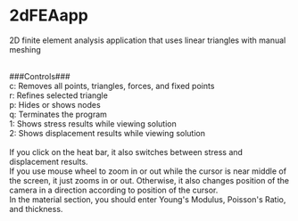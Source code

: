 # 2dFEAapp
2D finite element analysis application that uses linear triangles with manual meshing<br /><br />

###Controls###<br />
c: Removes all points, triangles, forces, and fixed points<br />
r: Refines selected triangle<br />
p: Hides or shows nodes<br />
q: Terminates the program<br />
1: Shows stress results while viewing solution<br />
2: Shows displacement results while viewing solution<br /><br />
If you click on the heat bar, it also switches between stress and displacement results.<br />
If you use mouse wheel to zoom in or out while the cursor is near middle of the screen, it just zooms in or out. Otherwise, it also changes position of the camera in a direction according to position of the cursor.<br />
In the material section, you should enter Young's Modulus, Poisson's Ratio, and thickness.
